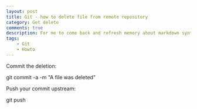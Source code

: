 ```yaml
---
layout: post
title: Git - how to delete file from remote repository
category: Get delete
comments: true
description: For me to come back and refresh memory about markdown syntax.
tags:
    - Git
    - Howto
---
```



Commit the deletion:

git commit -a -m "A file was deleted"

Push your commit upstream:

git push
